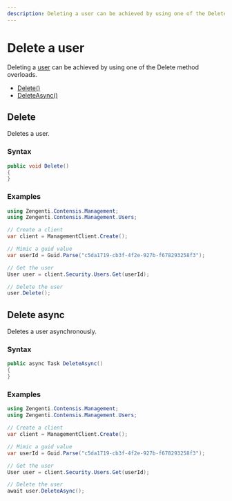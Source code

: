 ```yaml
---
description: Deleting a user can be achieved by using one of the Delete method overloads.
---
```

# Delete a user

Deleting a [user](/model/user.md) can be achieved by using one of the Delete method overloads.

* [Delete()](#delete)
* [DeleteAsync()](#delete-async)

## Delete

Deletes a user.

### Syntax

```cs
public void Delete()
{    
}
```

### Examples

```cs
using Zengenti.Contensis.Management;
using Zengenti.Contensis.Management.Users;

// Create a client
var client = ManagementClient.Create();

// Mimic a guid value
var userId = Guid.Parse("c5da1719-cb3f-4f2e-927b-f678293258f3");

// Get the user
User user = client.Security.Users.Get(userId);

// Delete the user
user.Delete();
```

## Delete async

Deletes a user asynchronously.

### Syntax

```cs
public async Task DeleteAsync()
{    
}
```

### Examples

```cs
using Zengenti.Contensis.Management;
using Zengenti.Contensis.Management.Users;

// Create a client
var client = ManagementClient.Create();

// Mimic a guid value
var userId = Guid.Parse("c5da1719-cb3f-4f2e-927b-f678293258f3");

// Get the user
User user = client.Security.Users.Get(userId);

// Delete the user
await user.DeleteAsync();
```